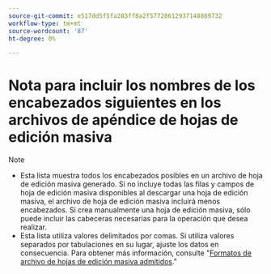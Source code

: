 ```yaml
---
source-git-commit: e517dd5f5fa283ff8a2f57728612937148889732
workflow-type: tm+mt
source-wordcount: '87'
ht-degree: 0%

---
```

# Nota para incluir los nombres de los encabezados siguientes en los archivos de apéndice de hojas de edición masiva

>[!NOTE]
>
>* Esta lista muestra todos los encabezados posibles en un archivo de hoja de edición masiva generado. Si no incluye todas las filas y campos de hoja de edición masiva disponibles al descargar una hoja de edición masiva, el archivo de hoja de edición masiva incluirá menos encabezados. Si crea manualmente una hoja de edición masiva, sólo puede incluir las cabeceras necesarias para la operación que desea realizar.
>* Esta lista utiliza valores delimitados por comas. Si utiliza valores separados por tabulaciones en su lugar, ajuste los datos en consecuencia. Para obtener más información, consulte &quot;[Formatos de archivo de hojas de edición masiva admitidos](/help/search-social-commerce/campaign-management/bulksheets/bulksheet-data-formats/bulksheet-file-formats.md).&quot;
